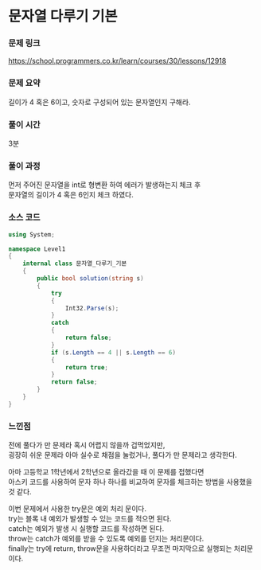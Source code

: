 # 문자열 다루기 기본

### 문제 링크

https://school.programmers.co.kr/learn/courses/30/lessons/12918

### 문제 요약
길이가 4 혹은 6이고, 숫자로 구성되어 있는 문자열인지 구해라.<br>

### 풀이 시간
3분

### 풀이 과정
먼저 주어진 문자열을 int로 형변환 하여 에러가 발생하는지 체크 후<br>
문자열의 길이가 4 혹은 6인지 체크 하였다.<br>

### 소스 코드
```cs
using System;

namespace Level1
{
    internal class 문자열_다루기_기본
    {
        public bool solution(string s)
        {
            try
            {
                Int32.Parse(s);
            }
            catch
            {
                return false;
            }
            if (s.Length == 4 || s.Length == 6)
            {
                return true;
            }
            return false;
        }
    }
}
```

### 느낀점
전에 풀다가 만 문제라 혹시 어렵지 않을까 겁먹었지만,<br>
굉장히 쉬운 문제라 아마 실수로 채점을 눌렀거나, 풀다가 만 문제라고 생각한다.<br>

아마 고등학교 1학년에서 2학년으로 올라갔을 때 이 문제를 접했다면<br>
아스키 코드를 사용하여 문자 하나 하나를 비교하여 문자를 체크하는 방법을 사용했을 것 같다.<br>

이번 문제에서 사용한 try문은 예외 처리 문이다.<br>
try는 블록 내 예외가 발생할 수 있는 코드를 적으면 된다.<br>
catch는 예외가 발생 시 실행할 코드를 작성하면 된다.<br>
throw는 catch가 예외를 받을 수 있도록 예외를 던지는 처리문이다.<br>
finally는 try에 return, throw문을 사용하더라고 무조껀 마지막으로 실행되는 처리문이다.<br>